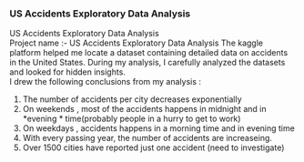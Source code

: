  ### US Accidents Exploratory Data Analysis
 
 US Accidents Exploratory Data Analysis \
 Project name :- US Accidents Exploratory Data Analysis
 The kaggle platform helped me locate a dataset containing detailed data on accidents in the United States.
 During my analysis, I carefully analyzed the datasets and looked for hidden insights.
 \
I drew the following conclusions from my analysis :
1. The number of accidents per city decreases exponentially
2. On weekends , most of the accidents happens in midnight and in *evening * time(probably people in a hurry to get to work)
3. On weekdays , accidents happens in a morning time and in evening time
4. With every passing year, the number of accidents are increaseing.
5. Over 1500 cities have reported just one accident (need to investigate)
